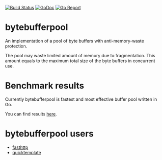 [![Build Status](https://travis-ci.org/valyala/bytebufferpool.svg)](https://travis-ci.org/valyala/bytebufferpool)
[![GoDoc](https://godoc.org/github.com/xenking/bytebufferpool?status.svg)](http://godoc.org/github.com/xenking/bytebufferpool)
[![Go Report](http://goreportcard.com/badge/valyala/bytebufferpool)](http://goreportcard.com/report/valyala/bytebufferpool)

# bytebufferpool

An implementation of a pool of byte buffers with anti-memory-waste protection.

The pool may waste limited amount of memory due to fragmentation.
This amount equals to the maximum total size of the byte buffers
in concurrent use.

# Benchmark results
Currently bytebufferpool is fastest and most effective buffer pool written in Go.

You can find results [here](https://omgnull.github.io/go-benchmark/buffer/).

# bytebufferpool users

* [fasthttp](https://github.com/valyala/fasthttp)
* [quicktemplate](https://github.com/valyala/quicktemplate)
